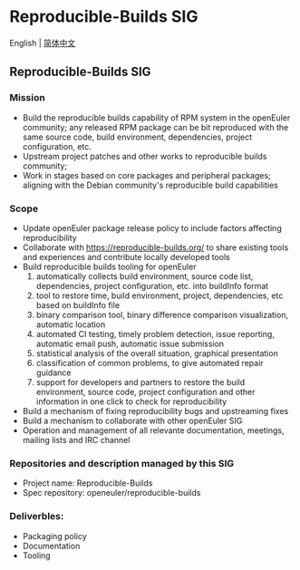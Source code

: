 # Reproducible-Builds SIG
English | [简体中文](./sig-reproducible-builds_cn.md)

## Reproducible-Builds SIG

### Mission
- Build the reproducible builds capability of RPM system in the openEuler community; any released RPM package can be bit reproduced with the same source code, build environment, dependencies, project configuration, etc.
- Upstream project patches and other works to reproducible builds community;
- Work in stages based on core packages and peripheral packages; aligning with the Debian community's reproducible build capabilities 

### Scope
- Update openEuler package release policy to include factors affecting reproducibility 
- Collaborate with https://reproducible-builds.org/ to share existing tools and experiences and contribute locally developed tools
- Build reproducible builds tooling for openEuler  
  1. automatically collects build environment, source code list, dependencies, project configuration, etc. into buildInfo format
  2. tool to restore time, build environment, project, dependencies, etc based on buildInfo file
  3. binary comparison tool, binary difference comparison visualization, automatic location
  4. automated CI testing, timely problem detection, issue reporting, automatic email push, automatic issue submission
  5. statistical analysis of the overall situation, graphical presentation
  6. classification of common problems, to give automated repair guidance
  7. support for developers and partners to restore the build environment, source code, project configuration and other information in one click to check for reproducibility
- Build a mechanism of fixing reproducibility bugs and upstreaming fixes
- Build a mechanism to collaborate with other openEuler SIG
- Operation and management of all relevante documentation, meetings, mailing lists and IRC channel

###  Repositories and description managed by this SIG

- Project name: Reproducible-Builds 
- Spec repository: openeuler/reproducible-builds

### Deliverbles:
- Packaging policy
- Documentation
- Tooling
